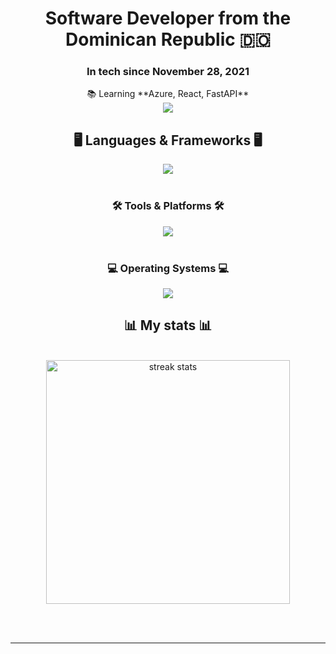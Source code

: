 <h1 align="center">
    Software Developer from the Dominican Republic 🇩🇴
</h1>
<h3 align="center">In tech since November 28, 2021</h3>
<div align="center">    
   📚 Learning **Azure, React, FastAPI**
</div>
<div align="center"> 
  <a href="mailto:biscenfabian@gmail.com">
    <img src="https://img.shields.io/badge/Gmail-333333?style=for-the-badge&logo=gmail&logoColor=red" />
  </a>
</div>

<h2 align="center">🖥️ Languages & Frameworks 🖥️</h2>
<div align="center">
    <img src="https://skillicons.dev/icons?i=python,flask,javascript,html,css"/><br><br>
    <h3 align="center">🛠️ Tools & Platforms 🛠️</h3>
    <img src="https://skillicons.dev/icons?i=postgresql,git,docker,cloudflare" /><br><br>
    <h3 align="center">💻 Operating Systems 💻</h3>
    <img src="https://skillicons.dev/icons?i=linux,arch,apple" />
</div>

<h2 align="center">📊 My stats 📊</h2>
<br>
<div align=center>
  <img width=390 src="https://stats-readme.softkitacademy.com/api?username=EssEnemiGz&theme=tokyonight" alt="streak stats"/>
</div>

<br/><br/>

<hr/>

<br/>

